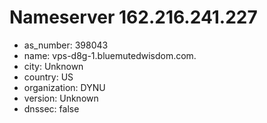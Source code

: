 # Nameserver 162.216.241.227

* as_number: 398043
* name: vps-d8g-1.bluemutedwisdom.com.
* city: Unknown
* country: US
* organization: DYNU
* version: Unknown
* dnssec: false
